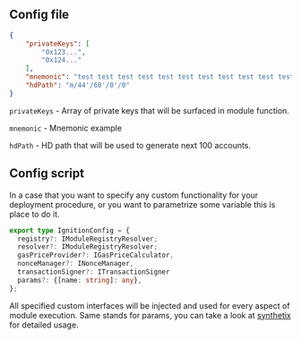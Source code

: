 ## Config file

```json
{
    "privateKeys": [
        "0x123...",
        "0x124..."
    ],
    "mnemonic": "test test test test test test test test test test test junk",
    "hdPath": "m/44'/60'/0'/0"
}
```

`privateKeys` - Array of private keys that will be surfaced in module function.

`mnemonic` - Mnemonic example

`hdPath` - HD path that will be used to generate next 100 accounts.

## Config script

In a case that you want to specify any custom functionality for your deployment procedure, or you want to parametrize some variable this is place to do it.

```typescript
export type IgnitionConfig = {
  registry?: IModuleRegistryResolver;
  resolver?: IModuleRegistryResolver;
  gasPriceProvider?: IGasPriceCalculator,
  nonceManager?: INonceManager,
  transactionSigner?: ITransactionSigner
  params?: {[name: string]: any},
};
```

All specified custom interfaces will be injected and used for every aspect of module execution. Same stands for params, you can take a look at [synthetix](../../example/synthetix/ignition.config.ts) for detailed usage.



